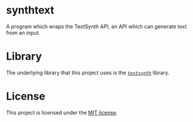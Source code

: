 # synthtext
A program which wraps the TextSynth API, an API which can generate text from an input.

# Library
The underlying library that this project uses is the [`textsynth`] library.

# License
This project is licensed under the [MIT license].

[MIT License]: LICENSE
[`textsynth`]: https://crates.io/textsynth
